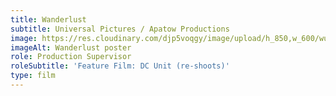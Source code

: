 ```yaml
---
title: Wanderlust
subtitle: Universal Pictures / Apatow Productions
image: https://res.cloudinary.com/djp5voqgy/image/upload/h_850,w_600/wujbnzew4mwf9ihfxqms.jpg
imageAlt: Wanderlust poster
role: Production Supervisor
roleSubtitle: 'Feature Film: DC Unit (re-shoots)'
type: film
---
```

